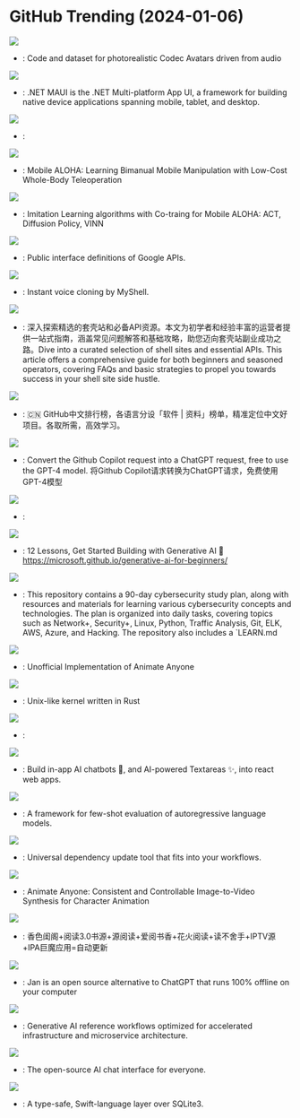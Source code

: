 # GitHub Trending (2024-01-06)

![](https://img.shields.io/badge/Python-New%2088-green?style=flat-square&logo=appveyor)
- [](https://github.comundefined): Code and dataset for photorealistic Codec Avatars driven from audio

![](https://img.shields.io/badge/C%23-New%20102-green?style=flat-square&logo=appveyor)
- [](https://github.comundefined): .NET MAUI is the .NET Multi-platform App UI, a framework for building native device applications spanning mobile, tablet, and desktop.

![](https://img.shields.io/badge/Go-New%2020-green?style=flat-square&logo=appveyor)
- [](https://github.comundefined): 

![](https://img.shields.io/badge/Jupyter%20Notebook-New%20488-green?style=flat-square&logo=appveyor)
- [](https://github.comundefined): Mobile ALOHA: Learning Bimanual Mobile Manipulation with Low-Cost Whole-Body Teleoperation

![](https://img.shields.io/badge/Python-New%20246-green?style=flat-square&logo=appveyor)
- [](https://github.comundefined): Imitation Learning algorithms with Co-traing for Mobile ALOHA: ACT, Diffusion Policy, VINN

![](https://img.shields.io/badge/Starlark-New%2076-green?style=flat-square&logo=appveyor)
- [](https://github.comundefined): Public interface definitions of Google APIs.

![](https://img.shields.io/badge/Python-New%201-green?style=flat-square&logo=appveyor)
- [](https://github.comundefined): Instant voice cloning by MyShell.

![](https://img.shields.io/badge/none-New%2028-green?style=flat-square&logo=appveyor)
- [](https://github.comundefined): 深入探索精选的套壳站和必备API资源。本文为初学者和经验丰富的运营者提供一站式指南，涵盖常见问题解答和基础攻略，助您迈向套壳站副业成功之路。Dive into a curated selection of shell sites and essential APIs. This article offers a comprehensive guide for both beginners and seasoned operators, covering FAQs and basic strategies to propel you towards success in your shell site side hustle.

![](https://img.shields.io/badge/Java-New%20241-green?style=flat-square&logo=appveyor)
- [](https://github.comundefined): 🇨🇳 GitHub中文排行榜，各语言分设「软件 | 资料」榜单，精准定位中文好项目。各取所需，高效学习。

![](https://img.shields.io/badge/Go-New%20135-green?style=flat-square&logo=appveyor)
- [](https://github.comundefined): Convert the Github Copilot request into a ChatGPT request, free to use the GPT-4 model. 将Github Copilot请求转换为ChatGPT请求，免费使用GPT-4模型

![](https://img.shields.io/badge/Python-New%20161-green?style=flat-square&logo=appveyor)
- [](https://github.comundefined): 

![](https://img.shields.io/badge/Jupyter%20Notebook-New%2063-green?style=flat-square&logo=appveyor)
- [](https://github.comundefined): 12 Lessons, Get Started Building with Generative AI 🔗 https://microsoft.github.io/generative-ai-for-beginners/

![](https://img.shields.io/badge/none-New%20195-green?style=flat-square&logo=appveyor)
- [](https://github.comundefined): This repository contains a 90-day cybersecurity study plan, along with resources and materials for learning various cybersecurity concepts and technologies. The plan is organized into daily tasks, covering topics such as Network+, Security+, Linux, Python, Traffic Analysis, Git, ELK, AWS, Azure, and Hacking. The repository also includes a `LEARN.md

![](https://img.shields.io/badge/Python-New%20154-green?style=flat-square&logo=appveyor)
- [](https://github.comundefined): Unofficial Implementation of Animate Anyone

![](https://img.shields.io/badge/Rust-New%20369-green?style=flat-square&logo=appveyor)
- [](https://github.comundefined): Unix-like kernel written in Rust

![](https://img.shields.io/badge/Python-New%2061-green?style=flat-square&logo=appveyor)
- [](https://github.comundefined): 

![](https://img.shields.io/badge/TypeScript-New%20123-green?style=flat-square&logo=appveyor)
- [](https://github.comundefined): Build in-app AI chatbots 🤖, and AI-powered Textareas ✨, into react web apps.

![](https://img.shields.io/badge/Python-New%2015-green?style=flat-square&logo=appveyor)
- [](https://github.comundefined): A framework for few-shot evaluation of autoregressive language models.

![](https://img.shields.io/badge/TypeScript-New%2010-green?style=flat-square&logo=appveyor)
- [](https://github.comundefined): Universal dependency update tool that fits into your workflows.

![](https://img.shields.io/badge/none-New%20186-green?style=flat-square&logo=appveyor)
- [](https://github.comundefined): Animate Anyone: Consistent and Controllable Image-to-Video Synthesis for Character Animation

![](https://img.shields.io/badge/Python-New%20158-green?style=flat-square&logo=appveyor)
- [](https://github.comundefined): 香色闺阁+阅读3.0书源+源阅读+爱阅书香+花火阅读+读不舍手+IPTV源+IPA巨魔应用=自动更新

![](https://img.shields.io/badge/TypeScript-New%20577-green?style=flat-square&logo=appveyor)
- [](https://github.comundefined): Jan is an open source alternative to ChatGPT that runs 100% offline on your computer

![](https://img.shields.io/badge/Python-New%205-green?style=flat-square&logo=appveyor)
- [](https://github.comundefined): Generative AI reference workflows optimized for accelerated infrastructure and microservice architecture.

![](https://img.shields.io/badge/TypeScript-New%20115-green?style=flat-square&logo=appveyor)
- [](https://github.comundefined): The open-source AI chat interface for everyone.

![](https://img.shields.io/badge/Swift-New%2011-green?style=flat-square&logo=appveyor)
- [](https://github.comundefined): A type-safe, Swift-language layer over SQLite3.

